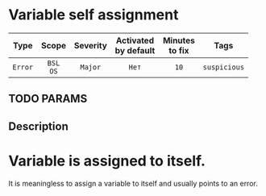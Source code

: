 # Variable self assignment

| Type | Scope | Severity | Activated<br/>by default | Minutes<br/>to fix | Tags |
| :-: | :-: | :-: | :-: | :-: | :-: |
| `Error` | `BSL`<br/>`OS` | `Major` | `Нет` | `10` | `suspicious` |


## TODO PARAMS

## Description

# Variable is assigned to itself.

It is meaningless to assign a variable to itself and usually points to an error.
